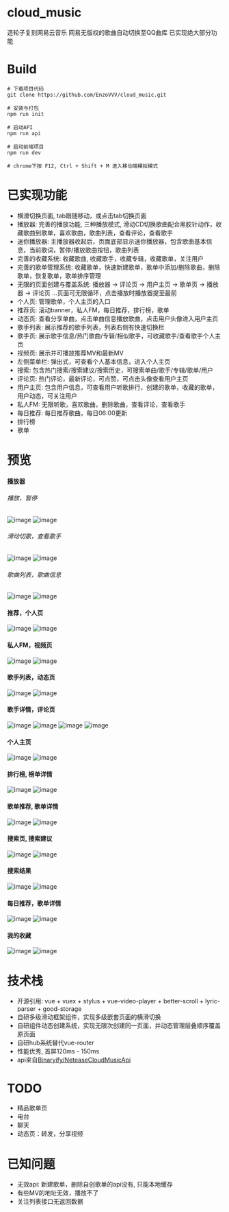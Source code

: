 # cloud_music
造轮子复刻网易云音乐
网易无版权的歌曲自动切换至QQ曲库
已实现绝大部分功能

# Build
    # 下载项目代码
    git clone https://github.com/EnzoVVV/cloud_music.git
    
    # 安装与打包
    npm run init
    
    # 启动API
    npm run api
    
    # 启动前端项目
    npm run dev
    
    # chrome下按 F12, Ctrl + Shift + M 进入移动端模拟模式

# 已实现功能
* 横滑切换页面, tab跟随移动，或点击tab切换页面
* 播放器: 完善的播放功能, 三种播放模式, 滑动CD切换歌曲配合黑胶针动作，收藏歌曲到歌单，喜欢歌曲，歌曲列表，查看评论，查看歌手
* 迷你播放器: 主播放器收起后，页面底部显示迷你播放器，包含歌曲基本信息，当前歌词，暂停/播放歌曲按钮，歌曲列表
* 完善的收藏系统: 收藏歌曲, 收藏歌手，收藏专辑，收藏歌单，关注用户
* 完善的歌单管理系统: 收藏歌单，快速新建歌单，歌单中添加/删除歌曲，删除歌单，恢复歌单，歌单排序管理
* 无限的页面创建与覆盖系统: 播放器 -> 评论页 -> 用户主页 -> 歌单页 -> 播放器 -> 评论页 ...页面可无限循环，点击播放时播放器提至最前
* 个人页: 管理歌单，个人主页的入口
* 推荐页: 滚动banner，私人FM，每日推荐，排行榜，歌单
* 动态页: 查看分享单曲，点击单曲信息播放歌曲，点击用户头像进入用户主页
* 歌手列表: 展示推荐的歌手列表，列表右侧有快速切换栏
* 歌手页: 展示歌手信息/热门歌曲/专辑/相似歌手，可收藏歌手/查看歌手个人主页
* 视频页: 展示并可播放推荐MV和最新MV
* 左侧菜单栏: 弹出式，可查看个人基本信息，进入个人主页
* 搜索: 包含热门搜索/搜索建议/搜索历史，可搜索单曲/歌手/专辑/歌单/用户
* 评论页: 热门评论，最新评论，可点赞，可点击头像查看用户主页
* 用户主页: 包含用户信息，可查看用户听歌排行，创建的歌单，收藏的歌单，用户动态，可关注用户
* 私人FM: 无限听歌，喜欢歌曲，删除歌曲，查看评论，查看歌手
* 每日推荐: 每日推荐歌曲，每日06:00更新
* 排行榜
* 歌单

# 预览
#### 播放器<br />

###### 播放，暂停
![image](https://github.com/EnzoVVV/configfiles/blob/master/cloud-music/player-play.PNG)
![image](https://github.com/EnzoVVV/configfiles/blob/master/cloud-music/player-pause.PNG)

###### 滑动切歌，查看歌手
![image](https://github.com/EnzoVVV/configfiles/blob/master/cloud-music/player-switch.PNG)
![image](https://github.com/EnzoVVV/configfiles/blob/master/cloud-music/player-select-singer.PNG)

###### 歌曲列表，歌曲信息
![image](https://github.com/EnzoVVV/configfiles/blob/master/cloud-music/player-song-list.PNG)
![image](https://github.com/EnzoVVV/configfiles/blob/master/cloud-music/player-info.PNG)


#### 推荐，个人页<br />
![image](https://github.com/EnzoVVV/configfiles/blob/master/cloud-music/recommend.PNG)
![image](https://github.com/EnzoVVV/configfiles/blob/master/cloud-music/mine.PNG)

#### 私人FM，视频页<br />
![image](https://github.com/EnzoVVV/configfiles/blob/master/cloud-music/fm.PNG)
![image](https://github.com/EnzoVVV/configfiles/blob/master/cloud-music/video.PNG)

#### 歌手列表，动态页<br />
![image](https://github.com/EnzoVVV/configfiles/blob/master/cloud-music/singer-list.PNG)
![image](https://github.com/EnzoVVV/configfiles/blob/master/cloud-music/feeds.PNG)

#### 歌手详情，评论页<br />
![image](https://github.com/EnzoVVV/configfiles/blob/master/cloud-music/singer-detail.PNG)
![image](https://github.com/EnzoVVV/configfiles/blob/master/cloud-music/singer-detail-2.PNG)
![image](https://github.com/EnzoVVV/configfiles/blob/master/cloud-music/singer-detail-brief.PNG)
![image](https://github.com/EnzoVVV/configfiles/blob/master/cloud-music/comment.PNG)

#### 个人主页<br />
![image](https://github.com/EnzoVVV/configfiles/blob/master/cloud-music/homepage.PNG)
![image](https://github.com/EnzoVVV/configfiles/blob/master/cloud-music/homepage-2.PNG)

#### 排行榜, 榜单详情<br />
![image](https://github.com/EnzoVVV/configfiles/blob/master/cloud-music/rank.PNG)
![image](https://github.com/EnzoVVV/configfiles/blob/master/cloud-music/rank-detail.PNG)

#### 歌单推荐, 歌单详情<br />
![image](https://github.com/EnzoVVV/configfiles/blob/master/cloud-music/play-list.PNG)
![image](https://github.com/EnzoVVV/configfiles/blob/master/cloud-music/disc-detail.PNG)

#### 搜索页, 搜索建议<br />
![image](https://github.com/EnzoVVV/configfiles/blob/master/cloud-music/search.PNG)
![image](https://github.com/EnzoVVV/configfiles/blob/master/cloud-music/search-suggest.PNG)

#### 搜索结果<br />
![image](https://github.com/EnzoVVV/configfiles/blob/master/cloud-music/search-result.PNG)
![image](https://github.com/EnzoVVV/configfiles/blob/master/cloud-music/search-result-user.PNG)

#### 每日推荐，歌单详情<br />
![image](https://github.com/EnzoVVV/configfiles/blob/master/cloud-music/daily-recommend.PNG)
![image](https://github.com/EnzoVVV/configfiles/blob/master/cloud-music/disc-detail.PNG)

#### 我的收藏<br />
![image](https://github.com/EnzoVVV/configfiles/blob/master/cloud-music/collection-album.PNG)
![image](https://github.com/EnzoVVV/configfiles/blob/master/cloud-music/collection-singer.PNG)

# 技术栈
* 开源引用: vue + vuex + stylus + vue-video-player + better-scroll + lyric-parser + good-storage
* 自研多级滑动框架组件，实现多级嵌套页面的横滑切换
* 自研组件动态创建系统，实现无限次创建同一页面，并动态管理层叠顺序覆盖原页面
* 自研hub系统替代vue-router
* 性能优秀, 首屏120ms - 150ms
* api来自[Binaryify/NeteaseCloudMusicApi](https://github.com/Binaryify/NeteaseCloudMusicApi)

# TODO
* 精品歌单页
* 电台
* 聊天
* 动态页：转发，分享视频

# 已知问题
* 无效api: 新建歌单，删除自创歌单的api没有, 只能本地缓存
* 有些MV的地址无效，播放不了
* 关注列表接口无返回数据




